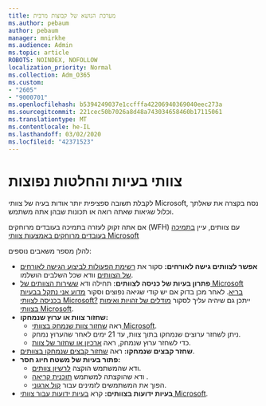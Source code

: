 ```yaml
---
title: מערכת הנושא של קבוצות מרבית
ms.author: pebaum
author: pebaum
manager: mnirkhe
ms.audience: Admin
ms.topic: article
ROBOTS: NOINDEX, NOFOLLOW
localization_priority: Normal
ms.collection: Adm_O365
ms.custom:
- "2605"
- "9000701"
ms.openlocfilehash: b5394249037e1ccfffa42206940369040eec273a
ms.sourcegitcommit: 221cec50b7026a8d48a743034658460b17115061
ms.translationtype: MT
ms.contentlocale: he-IL
ms.lasthandoff: 03/02/2020
ms.locfileid: "42371523"
---
```

# <a name="teams-common-issues-and-resolutions"></a>צוותי בעיות והחלטות נפוצות

לקבלת תשובה ספציפית יותר אודות בעיה של צוותי Microsoft, נסח בקצרה את שאלתך וכלול שגיאות שאתה רואה או תכונות שבהן אתה משתמש.

אם אתה זקוק לעזרה בתמיכה בעובדים מרוחקים (WFH) עם צוותים, עיין [בתמיכה בעובדים מרוחקים באמצעות צוותי Microsoft](https://docs.microsoft.com/microsoftteams/support-remote-work-with-teams)

להלן מספר משאבים נוספים:

- **אפשר לצוותים גישה לאורחים:** סקור את [רשימת הפעולות לביצוע הגישה לאורחים של הצוותים](https://docs.microsoft.com/microsoftteams/guest-access-checklist) וודא שכל השלבים הושלמו.
- **פתרון בעיות של כניסה לצוותים:** תחילה ודא [ששירות הצוותים של Microsoft בריא](https://admin.microsoft.com/Adminportal/Home?source=applauncher#/servicehealth). לאחר מכן בדוק אם יש קודי שגיאה נפוצים וסקור [מדוע אני נתקל בבעיות בכניסה לצוותי Microsoft?](https://support.office.com/article/a02f683b-61a3-4008-9447-ee60c5593b0f)  ייתכן גם שיהיה עליך לסקור [מודלים של זהויות ואימות בצוותי Microsoft](https://docs.microsoft.com/MicrosoftTeams/identify-models-authentication).
- **שחזור צוות או ערוץ שנמחקו:** 
    - ראה [שחזור צוות שנמחק בצוותי Microsoft](https://blogs.technet.microsoft.com/skypehybridguy/2017/07/23/restoring-a-deleted-team-in-microsoft-teams/).
    - ניתן לשחזר ערוצים שנמחקו בתוך צוות, עד 21 ימים לאחר שהערוץ נמחק. 
    - כדי לשחזר ערוץ שנמחק, ראה [ארכיון או שחזור של צוות](https://support.office.com/article/archive-or-restore-a-team-dc161cfd-b328-440f-974b-5da5bd98b5a7).
- **שחזר קבצים שנמחקו:** ראה [שחזור קבצים שנמחקו בצוותים](https://support.office.com/article/recover-deleted-files-in-teams-a591d771-89a6-49e2-ab7e-271936fe3c4e).
- **פתור בעיות של משטח חיוג חסר:**  
    - ודא שהמשתמש הוקצה [לרשיון צוותים](https://docs.microsoft.com/MicrosoftTeams/assign-teams-licenses).
    - ודא שהוקצתה למשתמש [תוכנית קריאה](https://docs.microsoft.com/MicrosoftTeams/calling-plan-landing-page) .
    - הפוך את המשתמשים לזמינים עבור [קול ארגוני](https://docs.microsoft.com/skypeforbusiness/skype-for-business-hybrid-solutions/plan-your-phone-system-cloud-pbx-solution/enable-users-for-enterprise-voice-online-and-phone-system-voicemail#to-enable-your-users-for-phone-system-in-office-365-voice-and-voicemail).
- **בעיות ידועות בצוותים:** קרא [בעיות ידועות עבור צוותי Microsoft](https://docs.microsoft.com/microsoftteams/known-issues).